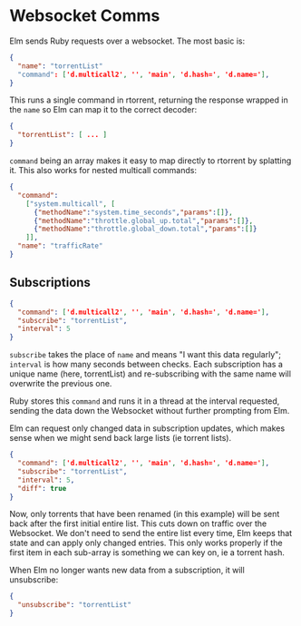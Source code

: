 # Websocket Comms

Elm sends Ruby requests over a websocket. The most basic is:

```json
{
  "name": "torrentList"
  "command": ['d.multicall2', '', 'main', 'd.hash=', 'd.name='],
}
```

This runs a single command in rtorrent, returning the response wrapped in the `name` so Elm can map it to the correct decoder:

```json
{
  "torrentList": [ ... ]
}
```

`command` being an array makes it easy to map directly to rtorrent by splatting it.
This also works for nested multicall commands:

```json
{
  "command":
    ["system.multicall", [
      {"methodName":"system.time_seconds","params":[]},
      {"methodName":"throttle.global_up.total","params":[]},
      {"methodName":"throttle.global_down.total","params":[]}
    ]],
  "name": "trafficRate"
}
```


## Subscriptions

```json
{
  "command": ['d.multicall2', '', 'main', 'd.hash=', 'd.name='],
  "subscribe": "torrentList",
  "interval": 5
}
```

`subscribe` takes the place of `name` and means "I want this data regularly"; `interval` is how many seconds between checks. Each subscription has a unique name (here, torrentList) and re-subscribing with the same name will overwrite the previous one.

Ruby stores this `command` and runs it in a thread at the interval requested, sending the data down the Websocket without further prompting from Elm.

Elm can request only changed data in subscription updates, which makes sense when we might send back large lists (ie torrent lists).

```json
{
  "command": ['d.multicall2', '', 'main', 'd.hash=', 'd.name='],
  "subscribe": "torrentList",
  "interval": 5,
  "diff": true
}

```

Now, only torrents that have been renamed (in this example) will be sent back after the first initial entire list.  This cuts down on traffic over the Websocket. We don't need to send the entire list every time, Elm keeps that state and can apply only changed entries. This only works properly if the first item in each sub-array is something we can key on, ie a torrent hash.


When Elm no longer wants new data from a subscription, it will unsubscribe:

```json
{
  "unsubscribe": "torrentList"
}
```
